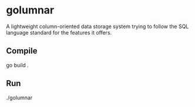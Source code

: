 # golumnar
A lightweight column-oriented data storage system trying to follow the SQL language standard for the features
it offers.

## Compile
go build .

## Run
./golumnar

